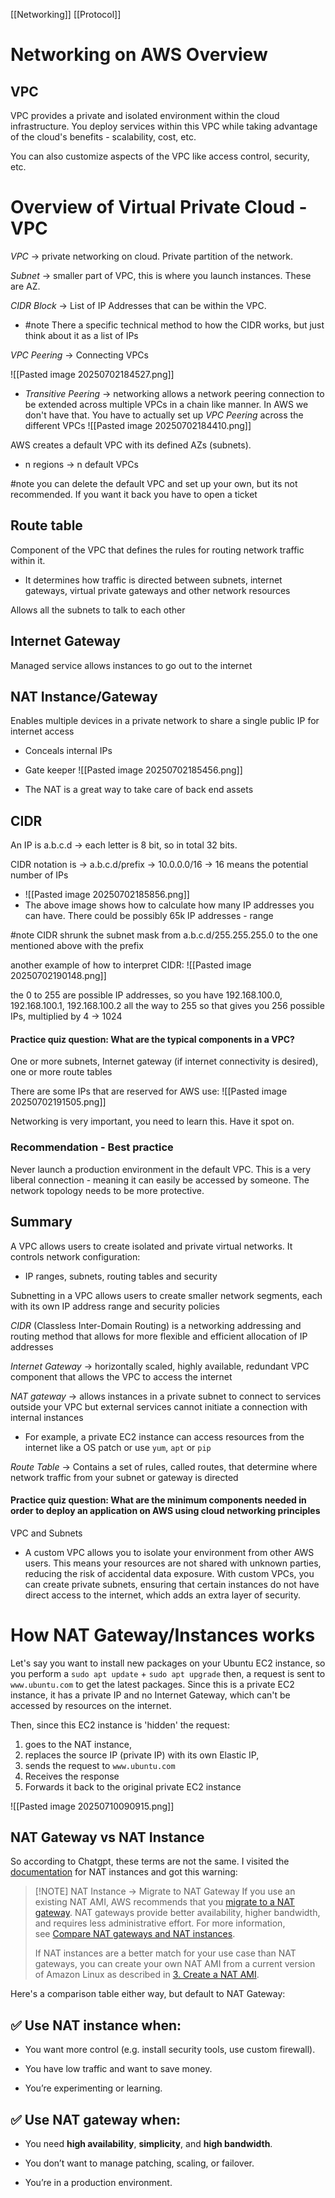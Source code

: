 [[Networking]] [[Protocol]]
# Networking on AWS Overview
## VPC
VPC provides a private and isolated environment within the cloud infrastructure. You deploy services within this VPC while taking advantage of the cloud's benefits - scalability, cost, etc. 

You can also customize aspects of the VPC like access control, security, etc. 

# Overview of Virtual Private Cloud - VPC 
*VPC* -> private networking on cloud. Private partition of the network. 

*Subnet* -> smaller part of VPC, this is where you launch  instances. These are AZ. 

*CIDR Block* -> List of IP Addresses that can be within the VPC. 
- #note There a specific technical method to how the CIDR works, but just think about it as a list of IPs 

*VPC Peering* -> Connecting VPCs

![[Pasted image 20250702184527.png]]

- *Transitive Peering* -> networking allows a network peering connection to be extended across multiple VPCs in a chain like manner. In AWS we don't have that. You have to actually set up *VPC Peering* across the different VPCs 
![[Pasted image 20250702184410.png]]

AWS creates a default VPC with its defined AZs (subnets). 
- n regions -> n default VPCs

#note you can delete the default VPC and set up your own, but its not recommended. If you want it back you have to open a ticket

## Route table
Component of the VPC that defines the rules for routing network traffic within it.
- It determines how traffic is directed between subnets, internet gateways, virtual private gateways and other network resources 

Allows all the subnets to talk to each other

## Internet Gateway
Managed service allows instances to go out to the internet

## NAT Instance/Gateway
Enables multiple devices in a private network to share a single public IP for internet access
- Conceals internal IPs
- Gate keeper 
![[Pasted image 20250702185456.png]]

- The NAT is a great way to take care of back end assets 

## CIDR 
An IP is a.b.c.d -> each letter is 8 bit, so in total 32 bits. 

CIDR notation is -> a.b.c.d/prefix -> 10.0.0.0/16 -> 16 means the potential number of IPs
- ![[Pasted image 20250702185856.png]]
- The above image shows how to calculate how many IP addresses you can have. There could be possibly 65k IP addresses - range

#note CIDR shrunk the subnet mask from a.b.c.d/255.255.255.0 to the one mentioned above with the prefix 

another example of how to interpret CIDR:
![[Pasted image 20250702190148.png]]

the 0 to 255 are possible IP addresses, so you have 192.168.100.0, 192.168.100.1, 192.168.100.2 all the way to 255 so that gives you 256 possible IPs, multiplied by 4 -> 1024
#### Practice quiz question: What are the typical components in a VPC?
One or more subnets, Internet gateway (if internet connectivity is desired), one or more route tables 

There are some IPs that are reserved for AWS use:
![[Pasted image 20250702191505.png]]


Networking is very important, you need to learn this. Have it spot on. 

### Recommendation - Best practice
Never launch a production environment in the default VPC. This is a very liberal connection - meaning it can easily be accessed by someone. The network topology needs to be more protective. 

## Summary
A VPC allows users to create isolated and private virtual networks. It controls network configuration:
- IP ranges, subnets, routing tables and security 

Subnetting in a VPC allows users to create smaller network segments, each with its own IP address range and security policies

*CIDR* (Classless Inter-Domain Routing) is a networking addressing and routing method that allows for more flexible and efficient allocation of IP addresses 

*Internet Gateway* -> horizontally scaled, highly available, redundant VPC component that allows the VPC to access the internet

*NAT gateway* -> allows instances in a private subnet to connect to services outside your VPC but external services cannot initiate a connection with internal instances
- For example, a private EC2 instance can access resources from the internet like a OS patch or use `yum`, `apt` or `pip`

*Route Table* -> Contains a set of rules, called routes, that determine where network traffic from your subnet or gateway is directed 


#### Practice quiz question: What are the minimum components needed in order to deploy an application on AWS using cloud networking principles 
VPC and Subnets 
- A custom VPC allows you to isolate your environment from other AWS users. This means your resources are not shared with unknown parties, reducing the risk of accidental data exposure. With custom VPCs, you can create private subnets, ensuring that certain instances do not have direct access to the internet, which adds an extra layer of security.


# How NAT Gateway/Instances works 

Let's say you want to install new packages on your Ubuntu EC2 instance, so you perform a `sudo apt update` + `sudo apt upgrade` then, a request is sent to `www.ubuntu.com` to get the latest packages. Since this is a private EC2 instance, it has a private IP and no Internet Gateway, which can't be accessed by resources on the internet.

Then, since this EC2 instance is 'hidden' the request:

1) goes to the NAT instance,
2) replaces the source IP (private IP) with its own Elastic IP,
3) sends the request to `www.ubuntu.com`
4) Receives the response 
5) Forwards it back to the original private EC2 instance 

![[Pasted image 20250710090915.png]]


## NAT Gateway vs NAT Instance

So according to Chatgpt, these terms are not the same. I visited the [documentation](https://docs.aws.amazon.com/vpc/latest/userguide/VPC_NAT_Instance.html) for NAT instances and got this warning:

> [!NOTE] NAT Instance -> Migrate to NAT Gateway
> If you use an existing NAT AMI, AWS recommends that you [migrate to a NAT gateway](https://docs.aws.amazon.com/vpc/latest/userguide/vpc-nat-comparison.html#nat-instance-migrate). NAT gateways provide better availability, higher bandwidth, and requires less administrative effort. For more information, see [Compare NAT gateways and NAT instances](https://docs.aws.amazon.com/vpc/latest/userguide/vpc-nat-comparison.html).
> 
> If NAT instances are a better match for your use case than NAT gateways, you can create your own NAT AMI from a current version of Amazon Linux as described in [3. Create a NAT AMI](https://docs.aws.amazon.com/vpc/latest/userguide/work-with-nat-instances.html#create-nat-ami).

Here's a comparison table either way, but default to NAT Gateway:

## ✅ Use NAT **instance** when:

- You want more control (e.g. install security tools, use custom firewall).
    
- You have low traffic and want to save money.
    
- You’re experimenting or learning.
    

## ✅ Use NAT **gateway** when:

- You need **high availability**, **simplicity**, and **high bandwidth**.
    
- You don’t want to manage patching, scaling, or failover.
    
- You’re in a production environment.



